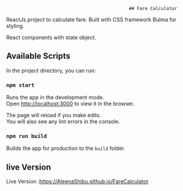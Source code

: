 

                                                  ## Fare Calculator
 
 
 ReactJs project to calculate fare. Built with CSS framework  Bulma for styling.
 
 React components with state object. 
 
## Available Scripts

In the project directory, you can run:

### `npm start`

Runs the app in the development mode.<br />
Open [http://localhost:3000](http://localhost:3000) to view it in the browser.

The page will reload if you make edits.<br />
You will also see any lint errors in the console.


### `npm run build`

Builds the app for production to the `build` folder.<br />

## live Version

Live Version :https://AleenaShibu.github.io/FareCalculator
